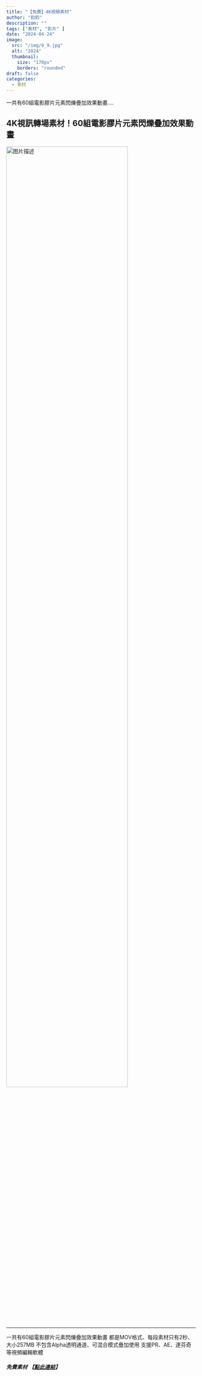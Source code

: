 ```yaml
---
title: "【免費】4K視頻素材"
author: "鈞鈞"
description: ""
tags: ["素材", "影片" ]
date: "2024-04-24"
image:
  src: "/img/9_9.jpg"
  alt: "2024"
  thumbnail:
    size: "170px"
    borders: "rounded"
draft: false
categories:
  - 素材
---
```


一共有60組電影膠片元素閃爍疊加效果動畫....
<!--more-->

## 4K視訊轉場素材！60組電影膠片元素閃爍疊加效果動畫

<a href="/img/9_9.jpg " data-lightbox="image-1" data-title="我的图片">
    <img src="/img/9_9.jpg " width="80%" alt="图片描述">
</a>


---
一共有60組電影膠片元素閃爍疊加效果動畫
都是MOV格式、每段素材只有2秒、大小257MB
不包含Alpha透明通道、可混合模式疊加使用
支援PR、AE、達芬奇等視頻編輯軟體


###### **免費素材** **【[點此連結](https://www.mediafire.com/file/vlclaue5ugqpc9b/CMG_%25E2%2580%2593_Film_Transition_Overlays.zip/file)】**